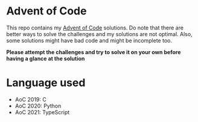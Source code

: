 # Advent of Code

This repo contains my [Advent of Code](https://adventofcode.com/) solutions. Do note that there are better ways to solve the challenges and my solutions are not optimal. Also, some solutions might have bad code and might be incomplete too.

**Please attempt the challenges and try to solve it on your own before having a glance at the solution**

# Language used

 - AoC 2019: C
 - AoC 2020: Python
 - AoC 2021: TypeScript
